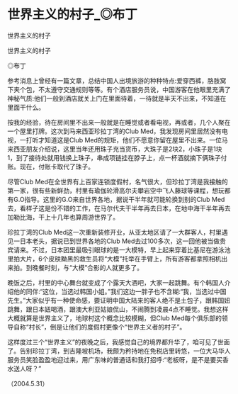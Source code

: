 # 世界主义的村子_◎布丁

世界主义的村子

世界主义的村子

◎布丁

参考消息上曾经有一篇文章，总结中国人出境旅游的种种特点:爱穿西裤，胳肢窝下夹个包，不太遵守交通规则等等。有个酒店服务员说，中国游客在他眼里充满了神秘气质:他们一般到酒店就关上门在里面待着，一待就是半天不出来，不知道在里面干什么。

按我的经验，待在房间里不出来一般就是在睡觉或者看电视，再或者，几个人聚在一个屋里打牌。这次到马来西亚珍拉丁湾的Club Med，我发现房间里居然没有电视，一打听才知道这是Club Med的规矩，他们不愿意你留在屋里不出来。一位马来西亚朋友介绍说，这里当年还用珠子充当货币，大珠子是2块2，小珠子是1块1，到了接待处就用钱换上珠子，串成项链挂在脖子上，点一杯酒就摘下俩珠子付账。现在，付账卡取代了珠子。

尽管Club Med在全世界有上百家连锁度假村，名气很大，但珍拉丁湾是我接触的第一家，很有些新鲜劲，村里有瑜伽轮滑高尔夫攀岩空中飞人藤球等课程，想玩都有G.O指导。这里的G.O来自世界各地，据说干半年就可能轮换到别的Club Med去，看样子这是份不错的工作，在马尔代夫干半年再去日本，在地中海干半年再去加勒比海，干上十几年也算周游世界了。

珍拉丁湾的Club Med这一次重新装修开业，从亚太地区请了一大群客人，村里遇见一日本老头，据说已到世界各地的Club Med去过100多次，这一回他被当做贵宾请来。不过，日本团里最吸引眼球的是一大模特，早上起来穿着比基尼在游泳池里拍大片，6个皮肤黝黑的救生员将“大模”托举在手臂上，所有游客都拿照相机出来拍。到晚餐时刻，与“大模”合影的人就更多了。

晚饭之后，村里的中心舞台就变成了个露天大酒吧，大家一起跳舞。有个韩国人介绍他的同伴:“这位，当选过韩国小姐。”我们这边一胖子也不含糊:“我，当选过中国先生。”大家似乎有一种使命感，要证明中国大陆来的客人绝不是土包子，跟韩国妞跳舞，跟日本妞喝酒，跟澳大利亚姑娘侃山，不闹腾到凌晨4点不睡觉。我想这样大概就算是世界主义了，地球村这个概念比较模糊，但Club Med每个俱乐部的领导自称“村长”，倒是让他们的度假村更像个“世界主义者的村子”。

这样度过三个“世界主义”的夜晚之后，我感觉自己的境界都升华了，咱可见了世面了。告别珍拉丁湾，到吉隆坡机场，我颇为矜持地在免税店里转悠，一位大马华人服务员笑脸盈盈地迎过来，用广东味的普通话和我打招呼:“老板呀，是不是要买香水送人呀？”

（2004.5.31）